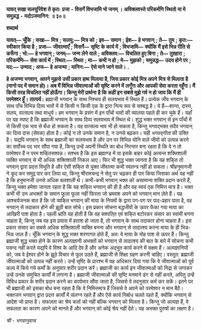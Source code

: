  **यावत् सखा सलयुरिवेश ते कृत:** **प्रजा** **-** **विसर्गे विभजामि भो जनम् ।** **अविक्लवस्ते परिकर्मणि स्थितो** **मा मे समुन्नद्ध** **-** **मदोऽजमानिन: ॥ ३०॥** 

**शब्दार्थ** 

**यावत्—** **चूँकि** **; सखा—** **मित्र** **; सलयु:—** **मित्र को** **; इव—** **समान** **; ईश—** **हे भगवान्** **; ते—** **तुम** **; कृत:—** **स्वीकार किया है** **; प्रजा—** **जीवात्माएँ** **; विसर्गे—** **सृष्टि के कार्य में** **; विभजामि—** **क्योंकि मैं इसे भिन्न रीति से करूँगा** **; भो:—** **हे भगवान्** **; जनम्—** **जन्म लेने** **वाले** **; अविक्लव:—** **विचलित हुए बिना** **; ते—** **तुश्हारा** **; परिकर्मणि—** **सेवा कार्य में** **; स्थित:—** **स्थित** **; मा—** **कभी न हो** **; मे—** **मुझको** **; समुन्नद्ध—** **उदय होने पर** **; मद:—** **उन्माद** **; अज—** **हे अजन्मा** **; मानिन:—** **ऐसे माने जाने वाले।** **.** 

**हे अजन्मा भगवान्, आपने मुझसे उसी प्रकार हाथ मिलाया है, जिस प्रकार कोई मित्र अपने** **मित्र से मिलाता है (मानो पद में समान हो)। अब मैं विभिन्न जीवात्माओं की सृष्टि करने में** **लगूँगा और आपकी सेवा करता रहूँगा। मैं किसी तरह विचलित नहीं होऊँगा। किन्तु मेरी प्रार्थना** **है कि कहीं इन सबसे मुझे गर्व न हो जाय कि मैं ही परमेश्वर हूँ।** **तात्पर्य :** ब्रह्माजी भगवान् के साथ निश्चय ही सलयभाव में स्थित हैं। प्रत्येक जीव भगवान् के साथ पाँच विभिन्न दिव्य भावों में से किसी न किसी एक के द्वारा नित्य रूप से सश्बद्ध है। ये हैं—शान्त, दास्य, सलय, वात्सल्य तथा माधुर्य। हम भगवान् के प्रसंग में इन पाँचों भावों की व्यालया पहले ही कर चुके हैं। यहाँ पर यह स्पष्ट है कि ब्रह्माजी भगवान् के साथ दिव्य सलयभाव में स्थित थे। शुद्ध भक्त भगवान् से इन पाँचों में से किसी एक भाव से बँधा हो सकता है। वह वात्सल्य भाव भी हो सकता है, किन्तु भगवद्भक्त सदैव भगवान् का दिव्य दास (सेवक) होता है। कोई न तो उनके समान है, न उनसे बढ़कर। यही *भगवद्गीता* की उक्ति है। यद्यपि भगवान् के साथ ब्रह्माजी का सलयभाव है और उन पर विभिन्न योनि वाले जीवों को उत्पन्न करने का सर्वोच्च पद भार सौंपा गया है, किन्तु उन्हें अपनी स्थिति का बोध निरन्तर बना रहता है कि वे न तो परमेश्वर हैं न परम शकि्तसश्पन्न। सश्भव है कि इस ब्रह्माण्ड में या इसके बाहर कोई अत्यन्त शक्तिशाली व्यक्ति भगवान् से भी अधिक शक्तिशाली निकल आए। फिर भी शुद्ध भक्त जानता है कि यह शकि्त तो भगवान् द्वारा प्रदत्त विभूति है और ऐसी शकि्त से युक्त जीवात्मा कभी स्वतन्त्र नहीं हो सकता। श्रीहनुमानजी ने कूद कर समुद्र पार कर लिया था, किन्तु श्रीरामचन्द्र ने सेतु पर चढ़कर ही पार किया जिसका अर्थ यह नहीं है कि हनुमानजी उनसे अधिक बलशाली थे। कभी-कभी भगवान् भक्त को असामान्य शक्ति प्रदान करते हैं, किन्तु भक्त हमेशा जानता रहता है कि यह शकि्त भगवान् की ही है और वह स्वयं एक निमित्त मात्र है। भक्त कभी भी उन अभक्तों के समान फूला फूला नहीं फिरता जो भ्रमवश अपने को भगवान् मान लेते हैं। यह आश्चर्यजनक बात है कि जो व्यकि्त भगवान् की माया के नियमों के द्वारा पग-पग पर पाद-प्रहार पाता है, वह भगवान् से तदाकार होने की झूठी बात सोचे। इस प्रकार सोचना बद्धजीवों के ऊपर फेंका गया माया का आखिरी पाश होता है। पहली भ्रांति यह होती है कि वह सश्पति्त एवं शकि्त बटोरकर संसार का स्वामी बनना चाहता है, किन्तु जब वह इस प्रयास में हताश हो जाता है, तो भगवान् के साथ तदाकार होना चाहता है। इस प्रकार संसार का सबसे अधिक शक्तिशाली व्यक्ति बनना और भगवान् से तादात्श्य करना माया के ही भिन्न-भिन्न जाल हैं। चूँकि भगवान् के शुद्ध भक्त शरणागत होते हैं, अत: वे माया के मोह पाश से ऊपर हैं। किन्तु ब्रह्माजी शुद्ध भक्त होने के कारण अल्पज्ञानी अभक्तों को भगवान् से तादात्श्य की बात के बारे में सोचना कभी पसन्द नहीं करते यद्यपि वे विश्व के आदि देव हैं और अनेक अद्भुत कार्य करने में सक्षम हैं। अल्पज्ञानियों को, जब वे ईश्वर होने के झूठे विचार से फूल उठते हैं, ब्रह्माजी से शिक्षा ग्रहण करनी चाहिए। वस्तुत: ब्रह्माजी जीवात्माओं को उत्पन्न नहीं करते। उन्हें सृष्टि के प्रारश्भ में यह अधिकार दिया गया कि वे जीवात्माओं को पूर्व कल्प में किये गये कर्मों के अनुसार शरीर प्रदान करें। ब्रह्माजी का कार्य इन जीवात्माओं को निद्रा से जगाकर उन्हें उनके समुचित कार्यों में लगाना है। ब्रह्माजी जीवात्माओं की सृष्टि मनमाने ढंग से नहीं करते, अपितु उन्हें विविध प्रकार के शरीर प्रदान करने का कार्यभार सौंपा जाता है, जिससे वे तदनुसार कर्म कर सकें। इतने पर भी ब्रह्माजी को इसका बोध बना रहता है कि वे निमित्तमात्र हैं जिससे वे अपने को परमेश्वर न मान बैठें। भक्तजन भगवान् द्वारा प्रदत्त कार्यों में संलग्न रहते हैं और ऐसे कार्य निर्बाध चलते रहते हैं, क्योंकि भगवान् से आदेश जो प्राप्त है। सफलता का श्रेय कर्ता को नहीं बल्कि भगवान् को मिलता है। किन्तु जो अल्पज्ञ हैं, वे सफलता का कारण अपने को मानते हैं और भगवान् को कोई श्रेय नहीं देते। यह अभक्त पुरुषों का लक्षण है।  

*श्री* *-* *भगवानुवाच* 